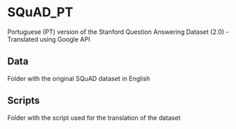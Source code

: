 # SQuAD_PT
Portuguese (PT) version of the Stanford Question Answering Dataset (2.0) - Translated using Google API

## Data
Folder with the original SQuAD dataset in English

## Scripts
Folder with the script used for the translation of the dataset